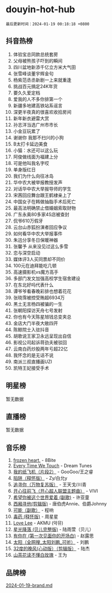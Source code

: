 # douyin-hot-hub

`最后更新时间：2024-01-19 00:18:18 +0800`

## 抖音热榜

1. 体验宝总同款总统套房
1. 父母被熊孩子吓到的瞬间
1. 四川盆地新添千亿立方米大气田
1. 张雪峰谈董宇辉金句
1. 杨紫范丞丞新剧一上来就重逢
1. 挑战百元搞定24K年货
1. 要久久爱定档
1. 爱我的人不多你排第一个
1. 新疆多地建高铁站系谣言
1. 深更半夜真的很喜欢收拾房间
1. 新年新衣避雷大赏
1. 孙志洋当选广州市市长
1. 小金豆玩累了
1. 谢谢你 我那不扫兴的小狗
1. B太打卡延边美食
1. 小猫：水还可以这么玩
1. 阿俊做线面为福建上分
1. 可是他叫我名字哎
1. 单身版红日
1. 我们为什么向往冰岛
1. 华中农大被举报教授发声
1. 对话华中农大举报导师的学生
1. 宋茜回应舞台跟王鹤棣亲上了
1. 中国女子在韩做抽脂手术后死亡
1. 最高法明确禁止借婚姻索取财物
1. 广东永奥80多家4S店被查封
1. 侃爷610万假牙
1. 云台山赤狐扮演者回应争议
1. 如何看华中农大举报事件
1. 朱迅分享冬日保暖神器
1. 张馨予 从来没见过这么多雪
1. 恋与深空启动
1. 媒体评3人买同票却不同价
1. 100元在迪拜能吃几顿
1. 高速摄影机vs魔方高手
1. 多部门发文加强高校学生宿舍建设
1. 在东北好吗代表什么
1. 谭爷爷看春晚彩排也想着花花
1. 张晓霈被控受贿超6934万
1. 黑土无言杨四被骗的一生
1. 张朝阳探访天舟七号发射
1. 你也有今天陈星旭钱总变夹总
1. 金店大门半夜大敞四开
1. 陈鲸院士入驻抖音
1. 胡歌说王家卫永远呈现出自信
1. 影视公司起诉蒋劲夫被驳回
1. 云南白药炒股两年亏超22亿
1. 我怀念的是无话不说
1. 南派三叔直播画UZI
1. 凯特王妃接受手术

## 明星榜

暂无数据

## 直播榜

暂无数据

## 音乐榜

1. [frozen heart.](https://sf3-cdn-tos.douyinstatic.com/obj/tos-cn-ve-2774/oIIWJfyjIACZA9zQMtnJ6hQQhFC4vhCupoRBsO) - 8Bite
1. [Every Time We Touch](https://sf3-cdn-tos.douyinstatic.com/obj/tos-cn-ve-2774/ogN6lUKQeBBfEVhIOMikG1CcJjugxk1tztZyhP) - Dream Tunes
1. [我的纸飞机（片段2）](https://sf86-cdn-tos.douyinstatic.com/obj/tos-cn-ve-2774/oM2ZrKcg2CD5AeRB2gkeXOFB1IxAGJdZPazYHf) - GooGoo/王之睿
1. [陷阱（释怀版）](https://sf86-cdn-tos.douyinstatic.com/obj/tos-cn-ve-2774/oE8C21LeZrzKLDFfQYgMzx4GAIHageG5IzayY7) - Zy/白允y
1. [追寻你（万物复苏版）](https://sf6-cdn-tos.douyinstatic.com/obj/tos-cn-ve-2774/oYeAZJsbjIDit9APmBg8u6uDUQnHmoCf3gbo74) - 王天戈/川青
1. [开心往前飞（开心超人联盟主题曲）](https://sf86-cdn-tos.douyinstatic.com/obj/tos-cn-ve-2774/9d8fb7c82cf1421fb93a9fe925275e0a) - VIVI
1. [希望你被这个世界爱着 (副歌)](https://sf86-cdn-tos.douyinstatic.com/obj/tos-cn-ve-2774/oUHCmWQfZlE3QQBKBeD8rCFLpJzPgCpImhsxMt) - 许亚童
1. [西厢寻他(剪辑版)](https://sf3-cdn-tos.douyinstatic.com/obj/tos-cn-ve-2774/oUsAVfAQKlRNxEv5qxvIB8o5qmIWUcXbzJKJhw) - 唐伯虎Annie、伯爵Johnny
1. [可能（副歌）](https://sf6-cdn-tos.douyinstatic.com/obj/tos-cn-ve-2774/cde1731888894259b333569393c2fb51) - 程响
1. [毒药 (释怀版)](https://sf3-cdn-tos.douyinstatic.com/obj/tos-cn-ve-2774/oYILMEAzspdZBIzy4frJNB8ZHPHWAhiwowd4Ad) - 周星星
1. [Love Lee](https://sf86-cdn-tos.douyinstatic.com/obj/tos-cn-ve-2774/o05GbkJGbCBTdDnMtB0fwOYgkeZp23vrWQDQBS) - AKMU (악뮤)
1. [星光降落 (贝儿完整版)](https://sf86-cdn-tos.douyinstatic.com/obj/tos-cn-ve-2774/okwB9hAwyAtsFFkFBzAX1hOOfQuIoMNs0W2Mwr) - 陆雨萱（贝儿）
1. [有你在 (第一次见面你的开场白)](https://sf3-cdn-tos.douyinstatic.com/obj/tos-cn-ve-2774/oAthrQ3ClJBfI57uBoFEgNDYtNCZ0TSYQQfxQ0) - 赵露思
1. [太阳（全网搜_太阳刘鹏_可听）](https://sf3-cdn-tos.douyinstatic.com/obj/tos-cn-ve-2774/ogWbyIQnlBFImVbeDocRdCIYtBHlbJXgfZMvgz) - 刘鹏
1. [32度的晚风(心动版）（剪辑版）](https://sf86-cdn-tos.douyinstatic.com/obj/tos-cn-ve-2774/owNyabsyWdzUulxhoJfK8IBXgp0UMQAHpvGh2B) - 陆杰
1. [山茶花读不懂白玫瑰](https://sf86-cdn-tos.douyinstatic.com/obj/tos-cn-ve-2774/osfn8B7DktrRHEPJgPCfDbw7QDQEkwC16BxZg9) - 王为

## 品牌榜

[2024-01-19-brand.md](2024-01-19-brand.md)
